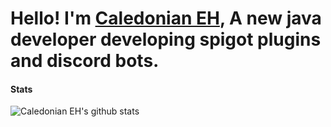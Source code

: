 # Hello! I'm [Caledonian EH](https://www.github.com/CaledonianEH "GitHub"), A new java developer developing spigot plugins and discord bots.


#### Stats
![Caledonian EH's github stats](https://github-readme-stats.vercel.app/api?username=CaledonianEH&show_icons=true&theme=gradient)
